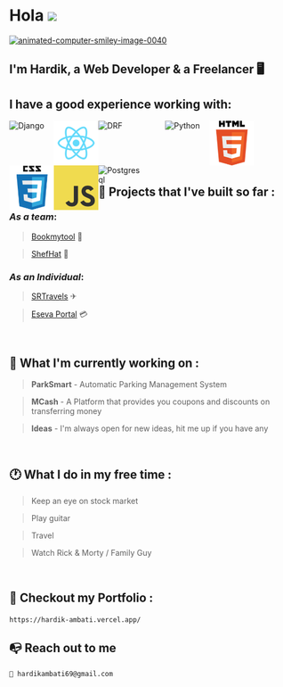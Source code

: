 # Hola <img src="https://raw.githubusercontent.com/MartinHeinz/MartinHeinz/master/wave.gif" width="30px">

<a href="https://www.animatedimages.org/cat-computer-smileys-and-smilies-318.htm"><img src="https://www.animatedimages.org/data/media/318/animated-computer-smiley-image-0040.gif" border="0" alt="animated-computer-smiley-image-0040" /></a>

## I'm Hardik, a Web Developer & a Freelancer 🖥

## I have a good experience working with:

<img align="left" alt="Django" width="80px" src="https://camo.githubusercontent.com/eaf2f432c8f4fd862743cc19882885f6f13cfd06c53f061d175f473be0f58db0/68747470733a2f2f696d672e69636f6e73382e636f6d2f636f6c6f722f39362f3030303030302f646a616e676f2e706e67" />
<img align="left" alt="React" width="80px" src="https://raw.githubusercontent.com/github/explore/80688e429a7d4ef2fca1e82350fe8e3517d3494d/topics/react/react.png" />
<img align="left" alt="DRF" width="120px" src="https://storage.googleapis.com/cw-p1w5jpim0sdhkccw8gr/media/blog-images/drf-logo2.png" />
<img align="left" alt="Python" width="80px" src="https://camo.githubusercontent.com/e639a32cf962891e5d9eff9ea40a9c39e082647232fc27b41e9c4efb9f307195/68747470733a2f2f696d672e69636f6e73382e636f6d2f636f6c6f722f39362f3030303030302f707974686f6e2e706e67" />
<img align="left" alt="HTML5" width="80px" src="https://raw.githubusercontent.com/github/explore/80688e429a7d4ef2fca1e82350fe8e3517d3494d/topics/html/html.png" />
<img align="left" alt="CSS3" width="80px" src="https://raw.githubusercontent.com/github/explore/80688e429a7d4ef2fca1e82350fe8e3517d3494d/topics/css/css.png" />
<img align="left" alt="JavaScript" width="80px" src="https://raw.githubusercontent.com/github/explore/80688e429a7d4ef2fca1e82350fe8e3517d3494d/topics/javascript/javascript.png" />
<img align="left" alt="Postgresql" width="80px" src="https://camo.githubusercontent.com/aecbd2b3fa3e80ccadadd0228e9b7a95878f16f51aaf59de11ba0953139adb6b/68747470733a2f2f696d672e69636f6e73382e636f6d2f636f6c6f722f39362f3030303030302f706f73746772656573716c2e706e67" />

<br />
<br />
<br />
<br />
<br />

## 🦾 Projects that I've built so far : 
### *As a team*:

>[Bookmytool](https://bookmytool.com/) 🔧	

>[ShefHat](https://www.shefhat.com/lang/en/) 🍜

### *As an Individual*:
> [SRTravels](http://srtravelsbarshi.com/) ✈	

> [Eseva Portal](http://esevaportal.co.in/) 💳

<br />

## 🎯 What I'm currently working on : 
>**ParkSmart** - Automatic Parking Management System

>**MCash** - A Platform that provides you coupons and discounts on transferring money

>**Ideas** - I'm always open for new ideas, hit me up if you have any

<br />

## 🕐 What I do in my free time : 
> Keep an eye on stock market
 
> Play guitar

> Travel

> Watch Rick & Morty / Family Guy

<br />

## 👤 Checkout my Portfolio : 
	https://hardik-ambati.vercel.app/

## 📭 Reach out to me 
	📩 hardikambati69@gmail.com

	
    
	
	

